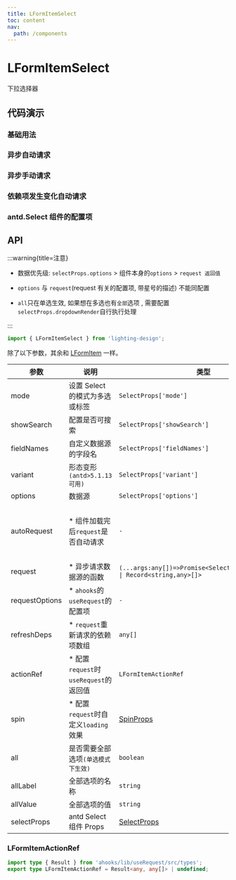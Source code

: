 ```yaml
---
title: LFormItemSelect
toc: content
nav:
  path: /components
---
```


# LFormItemSelect

下拉选择器

## 代码演示

### 基础用法

<code src='./demos/Demo1.tsx'></code>

### 异步自动请求

<code src='./demos/Demo2.tsx'></code>

### 异步手动请求

<code src='./demos/Demo4.tsx'></code>

### 依赖项发生变化自动请求

<code src='./demos/Demo3.tsx'></code>

### antd.Select 组件的配置项

<code src='./demos/Demo5.tsx'></code>

## API

:::warning{title=注意}

- 数据优先级: `selectProps.options` > 组件本身的`options` > `request 返回值`

- `options` 与 `request`(request 有关的配置项, 带星号的描述) 不能同配置

- `all`只在单选生效, 如果想在多选也有`全部`选项 , 需要配置`selectProps.dropdownRender`自行执行处理

:::

```ts
import { LFormItemSelect } from 'lighting-design';
```

除了以下参数，其余和 [LFormItem](/components/form-item) 一样。

| 参数           | 说明                                   | 类型                                                                       | 默认值                                     |
| -------------- | -------------------------------------- | -------------------------------------------------------------------------- | ------------------------------------------ |
| mode           | 设置 Select 的模式为多选或标签         | `SelectProps['mode']`                                                      | `-`                                        |
| showSearch     | 配置是否可搜索                         | `SelectProps['showSearch']`                                                | `-`                                        |
| fieldNames     | 自定义数据源的字段名                   | `SelectProps['fieldNames']`                                                | `-`                                        |
| variant        | 形态变形 `(antd>5.1.13可用)`           | `SelectProps['variant']`                                                   | `-`                                        |
| options        | 数据源                                 | `SelectProps['options']`                                                   | `-`                                        |
| autoRequest    | \* 组件加载完后`request`是否自动请求   | `-`                                                                        | 配置了`options`始终为`false`, 反之为`true` |
| request        | \* 异步请求数据源的函数                | `(...args:any[])=>Promise<SelectProps['options'] \| Record<string,any>[]>` | `-`                                        |
| requestOptions | \* `ahooks`的`useRequest`的配置项      | `-`                                                                        | `-`                                        |
| refreshDeps    | \* `request`重新请求的依赖项数组       | `any[]`                                                                    | `-`                                        |
| actionRef      | \* 配置`request`时`useRequest`的返回值 | `LFormItemActionRef`                                                       | `-`                                        |
| spin           | \* 配置`request`时自定义`loading`效果  | [SpinProps]                                                                | `-`                                        |
| all            | 是否需要全部选项`(单选模式下生效)`     | `boolean `                                                                 | `false`                                    |
| allLabel       | 全部选项的名称                         | `string `                                                                  | `全部`                                     |
| allValue       | 全部选项的值                           | `string`                                                                   | `'all'`                                    |
| selectProps    | antd Select 组件 Props                 | [SelectProps]                                                              | `-`                                        |

### LFormItemActionRef

```ts
import type { Result } from 'ahooks/lib/useRequest/src/types';
export type LFormItemActionRef = Result<any, any[]> | undefined;
```

[SpinProps]: https://ant-design.antgroup.com/components/spin-cn#api
[SelectProps]: https://ant-design.antgroup.com/components/select-cn#api
